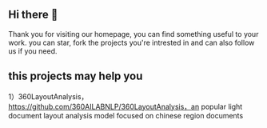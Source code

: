 ## Hi there 👋

Thank you for visiting our homepage, you can find something useful to your work. you can star, fork the projects you're intrested in and can also follow us if you need.

## this projects may help you



1）360LayoutAnalysis， https://github.com/360AILABNLP/360LayoutAnalysis，an popular light document layout analysis model focused on chinese region documents 
